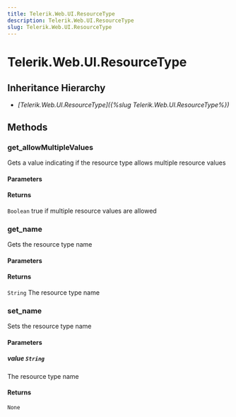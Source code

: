 ```yaml
---
title: Telerik.Web.UI.ResourceType
description: Telerik.Web.UI.ResourceType
slug: Telerik.Web.UI.ResourceType
---
```


# Telerik.Web.UI.ResourceType  

## Inheritance Hierarchy

* *[Telerik.Web.UI.ResourceType]({%slug Telerik.Web.UI.ResourceType%})*


## Methods

###  get_allowMultipleValues

Gets a value indicating if the resource type allows multiple resource values

#### Parameters

#### Returns

`Boolean`  true if multiple resource values are allowed

### get_name

Gets the resource type name

#### Parameters

#### Returns

`String`  The resource type name 

### set_name

Sets the resource type name

#### Parameters

##### value `String`

 The resource type name 

#### Returns

`None` 



